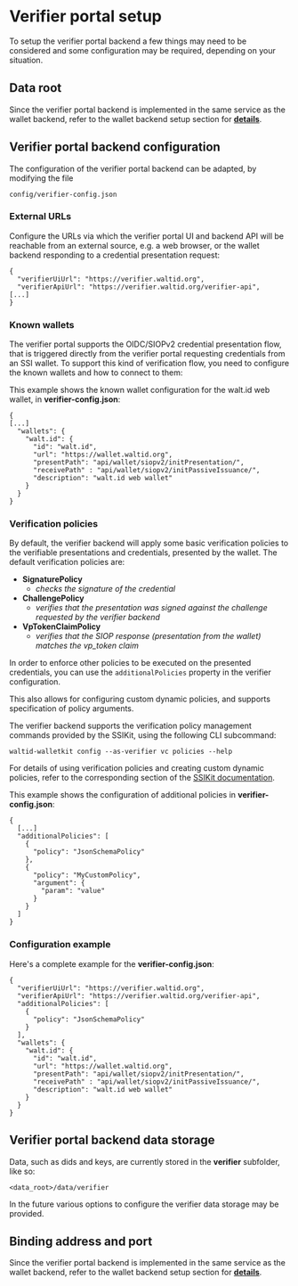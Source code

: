 # Verifier portal setup

To setup the verifier portal backend a few things may need to be considered and some configuration may be required, depending on your situation.

## Data root

Since the verifier portal backend is implemented in the same service as the wallet backend, refer to the wallet backend setup section for [**details**](../configuration-and-setup/wallet-backend-setup.md#data-root).

## Verifier portal backend configuration

The configuration of the verifier portal backend can be adapted, by modifying the file 

`config/verifier-config.json`

### External URLs

Configure the URLs via which the verifier portal UI and backend API will be reachable from an external source, e.g. a web browser, or the wallet backend responding to a credential presentation request:

```
{
  "verifierUiUrl": "https://verifier.waltid.org",
  "verifierApiUrl": "https://verifier.waltid.org/verifier-api",
[...]
}
```

### Known wallets

The verifier portal supports the OIDC/SIOPv2 credential presentation flow, that is triggered directly from the verifier portal requesting credentials from an SSI wallet. To support this kind of verification flow, you need to configure the known wallets and how to connect to them:

This example shows the known wallet configuration for the walt.id web wallet, in **verifier-config.json**:

```
{
[...]
  "wallets": {
    "walt.id": {
      "id": "walt.id",
      "url": "https://wallet.waltid.org",
      "presentPath": "api/wallet/siopv2/initPresentation/",
      "receivePath" : "api/wallet/siopv2/initPassiveIssuance/",
      "description": "walt.id web wallet"
    }
  }
}
```

### Verification policies

By default, the verifier backend will apply some basic verification policies to the verifiable presentations and credentials, presented by the wallet.
The default verification policies are:

* **SignaturePolicy**
  * _checks the signature of the credential_
* **ChallengePolicy**
  * _verifies that the presentation was signed against the challenge requested by the verifier backend_
* **VpTokenClaimPolicy**
  * _verifies that the SIOP response (presentation from the wallet) matches the vp_token claim_

In order to enforce other policies to be executed on the presented credentials, you can use the `additionalPolicies` property in the verifier configuration.

This also allows for configuring custom dynamic policies, and supports specification of policy arguments.

The verifier backend supports the verification policy management commands provided by the SSIKit, using the following CLI subcommand: 

```
waltid-walletkit config --as-verifier vc policies --help
```

For details of using verification policies and creating custom dynamic policies, refer to the corresponding section of the [SSIKit documentation](https://docs.walt.id/v/ssikit/concepts/verification-policies).


This example shows the configuration of additional policies in **verifier-config.json**:
```
{
  [...]
  "additionalPolicies": [
    {
      "policy": "JsonSchemaPolicy"
    },
    {
      "policy": "MyCustomPolicy",
      "argument": {
        "param": "value"
      }
    }
  ]
}
```



### Configuration example

Here's a complete example for the **verifier-config.json**:

```
{
  "verifierUiUrl": "https://verifier.waltid.org",
  "verifierApiUrl": "https://verifier.waltid.org/verifier-api",
  "additionalPolicies": [
    {
      "policy": "JsonSchemaPolicy"
    }
  ],
  "wallets": {
    "walt.id": {
      "id": "walt.id",
      "url": "https://wallet.waltid.org",
      "presentPath": "api/wallet/siopv2/initPresentation/",
      "receivePath" : "api/wallet/siopv2/initPassiveIssuance/",
      "description": "walt.id web wallet"
    }
  }
}
```

## Verifier portal backend data storage

Data, such as dids and keys, are currently stored in the **verifier** subfolder, like so:

`<data_root>/data/verifier`

In the future various options to configure the verifier data storage may be provided.

## Binding address and port

Since the verifier portal backend is implemented in the same service as the wallet backend, refer to the wallet backend setup section for [**details**](../configuration-and-setup/wallet-backend-setup.md#binding-address-and-port).
